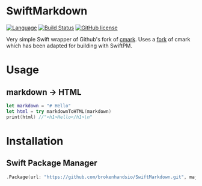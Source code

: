 # SwiftMarkdown

[![Language](https://img.shields.io/badge/Swift-3.1-brightgreen.svg)](http://swift.org)
[![Build Status](https://travis-ci.org/brokenhandsio/SwiftMarkdown.svg?branch=master)](https://travis-ci.org/brokenhandsio/SwiftMarkdown)
[![GitHub license](https://img.shields.io/badge/license-MIT-blue.svg)](https://raw.githubusercontent.com/brokenhandsio/SwiftMarkdown/master/LICENSE)

Very simple Swift wrapper of Github's fork of [cmark](https://github.com/github/cmark). Uses a [fork](https://github.com/brokenhandsio/cmark-gfm) of cmark which has been adapted for building with SwiftPM.

# Usage

## markdown -> HTML

```swift
let markdown = "# Hello"
let html = try markdownToHTML(markdown)
print(html) //"<h1>Hello</h1>\n"
```

# Installation

## Swift Package Manager

```swift
.Package(url: "https://github.com/brokenhandsio/SwiftMarkdown.git", majorVersion: 0, minor: 1)
```
